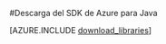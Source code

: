 <properties 
	pageTitle="Descarga del SDK de Azure para Java (Mac)" 
	description="Descargue el SDK de Azure para Java. Se proporciona código si está configurado para usar Maven para compilación." 
	services="" 
	documentationCenter="java" 
	authors="rmcmurray" 
	manager="wpickett" 
	editor="jimbe"/>

<tags 
	ms.service="multiple" 
	ms.workload="na" 
	ms.tgt_pltfrm="na" 
	ms.devlang="Java" 
	ms.topic="article" 
	ms.date="06/03/2015" 
	ms.author="robmcm"/>

#Descarga del SDK de Azure para Java

[AZURE.INCLUDE [download\_libraries](../includes/download_libraries.md)]

<!---HONumber=August15_HO6-->